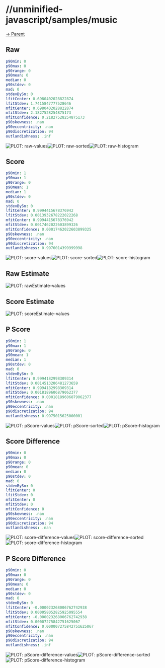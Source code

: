 
# //unminified-javascript/samples/music

[→ Parent](../..)


## Raw


```yaml
p90min: 0
p90max: 0
p90range: 0
p90mean: 0
median: 0
p90stdev: 0
mad: 0
stdevBySn: 0
lfitCenter: 0.6980402028822874
lfitStdev: 1.7415847777528646
mfitCenter: 0.6980402028822874
mfitStdev: 2.1827528254875173
mfitConfidence: 0.21827528254875173
p90skewness: .nan
p90eccentricity: .nan
p90discretization: 94
outlandishness: .inf

```

![PLOT: raw-values](./raw/values.svg)![PLOT: raw-sorted](./raw/sorted.svg)![PLOT: raw-histogram](./raw/histogram.svg)
## Score


```yaml
p90min: 1
p90max: 1
p90range: 0
p90mean: 1
median: 1
p90stdev: 0
mad: 0
stdevBySn: 0
lfitCenter: 0.9994415678376942
lfitStdev: 0.0013932678222022268
mfitCenter: 0.9994415678376942
mfitStdev: 0.0017462022603899326
mfitConfidence: 0.00017462022603899325
p90skewness: .nan
p90eccentricity: .nan
p90discretization: 94
outlandishness: 0.9976014399999998

```

![PLOT: score-values](./score/values.svg)![PLOT: score-sorted](./score/sorted.svg)![PLOT: score-histogram](./score/histogram.svg)
## Raw Estimate

![PLOT: rawEstimate-values](./rawEstimate/values.svg)
## Score Estimate

![PLOT: scoreEstimate-values](./scoreEstimate/values.svg)
## P Score


```yaml
p90min: 1
p90max: 1
p90range: 0
p90mean: 1
median: 1
p90stdev: 0
mad: 0
stdevBySn: 0
lfitCenter: 0.9994182998309314
lfitStdev: 0.0014513206481273659
mfitCenter: 0.9994182998309314
mfitStdev: 0.0018189606879062377
mfitConfidence: 0.00018189606879062377
p90skewness: .nan
p90eccentricity: .nan
p90discretization: 94
outlandishness: 0.9975015625000001

```

![PLOT: pScore-values](./pScore/values.svg)![PLOT: pScore-sorted](./pScore/sorted.svg)![PLOT: pScore-histogram](./pScore/histogram.svg)
## Score Difference


```yaml
p90min: 0
p90max: 0
p90range: 0
p90mean: 0
median: 0
p90stdev: 0
mad: 0
stdevBySn: 0
lfitCenter: 0
lfitStdev: 0
mfitCenter: 0
mfitStdev: 0
mfitConfidence: 0
p90skewness: .nan
p90eccentricity: .nan
p90discretization: 94
outlandishness: .nan

```

![PLOT: score-difference-values](./score-difference/values.svg)![PLOT: score-difference-sorted](./score-difference/sorted.svg)![PLOT: score-difference-histogram](./score-difference/histogram.svg)
## P Score Difference


```yaml
p90min: 0
p90max: 0
p90range: 0
p90mean: 0
median: 0
p90stdev: 0
mad: 0
stdevBySn: 0
lfitCenter: -0.000023268006762742938
lfitStdev: 0.000058052825925095554
mfitCenter: -0.000023268006762742938
mfitStdev: 0.00007275842751625067
mfitConfidence: 0.000007275842751625067
p90skewness: .nan
p90eccentricity: .nan
p90discretization: 94
outlandishness: .inf

```

![PLOT: pScore-difference-values](./pScore-difference/values.svg)![PLOT: pScore-difference-sorted](./pScore-difference/sorted.svg)![PLOT: pScore-difference-histogram](./pScore-difference/histogram.svg)